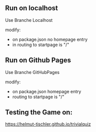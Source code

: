 ## Run on localhost
Use Branche Localhost

modify:
* on package.json no homepage entry
* in routing to startpage is "/"

## Run on Github Pages
Use Branche GitHubPages

modify:
* on package.json homepage entry
* routing to startpage is "/<nameofpath>"

## Testing the Game on:
https://helmut-tischler.github.io/trivialquiz
